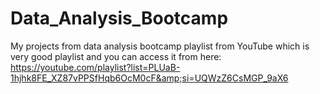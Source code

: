 # Data_Analysis_Bootcamp
My projects from data analysis bootcamp playlist from YouTube which is very good playlist and you can access it from here: https://youtube.com/playlist?list=PLUaB-1hjhk8FE_XZ87vPPSfHqb6OcM0cF&amp;si=UQWzZ6CsMGP_9aX6
